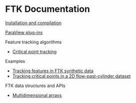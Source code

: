 # FTK Documentation

[Installation and compilation](install.md)

[ParaView plug-ins](paraview.md)

Feature tracking algorithms

* [Critical point tracking](critical.md)

Examples

* [Tracking features in FTK synthetic data](synthetic.md)
* [Tracking critical points in a 2D flow-past-cylinder dataset](cylinder2D.md)

FTK data structures and APIs

* [Multidimensional arrays](ndarray.md)

